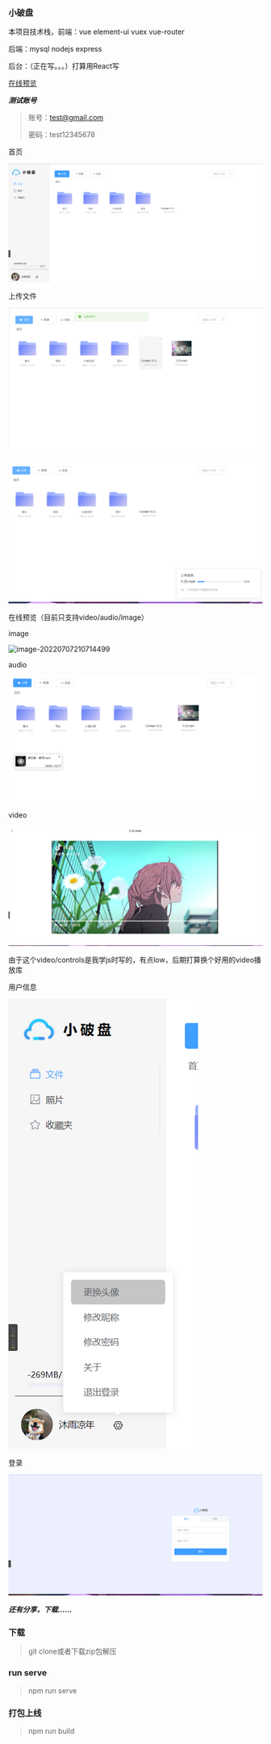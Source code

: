 ### 小破盘

本项目技术栈，前端：vue element-ui vuex vue-router

后端：mysql nodejs express 

后台：（正在写。。。）打算用React写

[在线预览](http://drive.xiezy.top)

***测试账号***
>   账号：test@gmail.com
>
>  密码：test12345678
>
首页

![](images/image-20220419093325699.png)

上传文件

![image-20220419093505424](images/image-20220419093505424.png)

![image-20220419093511967](images/image-20220419093511967.png)

在线预览（目前只支持video/audio/image）

image

![image-20220707210714499](D:\zhuomian\前端\网盘系统\前台\xiaopopan\images\image-20220707210714499.png)

audio

![image-20220419093628996](/images/image-20220419093628996.png)

video

![](images/image-20220419093648800.png)

由于这个video/controls是我学js时写的，有点low，后期打算换个好用的video播放库

用户信息

![image-20220419093936891](images/image-20220419093936891.png)



登录

![image-20220419094009592](images/image-20220419094009592.png)

***还有分享，下载......***

### 下载

> git clone或者下载zip包解压

### run serve

> npm run serve

### 打包上线
> npm run build
